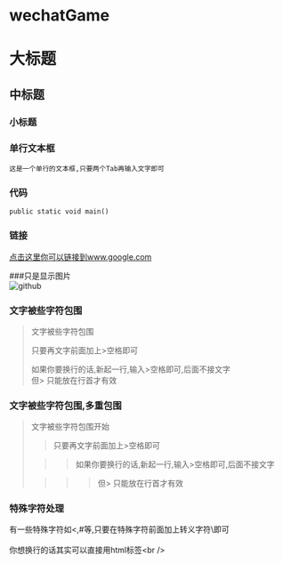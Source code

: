 # wechatGame

大标题  
=======

中标题  
-------

### 小标题

### 单行文本框  
    这是一个单行的文本框,只要两个Tab再输入文字即可

### 代码
    public static void main()

### 链接  
[点击这里你可以链接到www.google.com](http://www.google.com)<br />

###只是显示图片  
![github](https://avatars1.githubusercontent.com/u/9955875?v=3&s=96 "title")

### 文字被些字符包围  
> 文字被些字符包围  
>  
> 只要再文字前面加上>空格即可  
>  
> 如果你要换行的话,新起一行,输入>空格即可,后面不接文字  
> 但> 只能放在行首才有效

### 文字被些字符包围,多重包围  
> 文字被些字符包围开始  
>  
> > 只要再文字前面加上>空格即可  
>  
>  > > 如果你要换行的话,新起一行,输入>空格即可,后面不接文字  
>  
> > > > 但> 只能放在行首才有效 

### 特殊字符处理  
有一些特殊字符如<,#等,只要在特殊字符前面加上转义字符\即可<br />  
你想换行的话其实可以直接用html标签\<br /\>  

